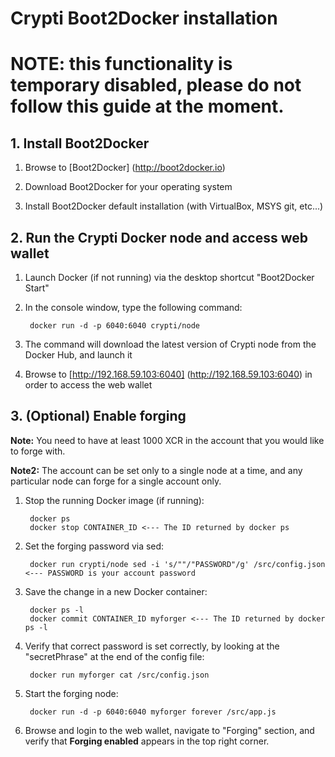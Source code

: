 # Crypti Boot2Docker installation

# NOTE: this functionality is temporary disabled, please do not follow this guide at the moment.


## 1. Install Boot2Docker

1. Browse to [Boot2Docker] (http://boot2docker.io)

2. Download Boot2Docker for your operating system

3. Install Boot2Docker default installation (with VirtualBox, MSYS git, etc...)


## 2. Run the Crypti Docker node and access web wallet

1. Launch Docker (if not running) via the desktop shortcut "Boot2Docker Start"

2. In the console window, type the following command:

        docker run -d -p 6040:6040 crypti/node
    
3. The command will download the latest version of Crypti node from the Docker Hub, and launch it

4. Browse to [http://192.168.59.103:6040] (http://192.168.59.103:6040) in order to access the web wallet


## 3. (Optional) Enable forging

**Note:** You need to have at least 1000 XCR in the account that you would like to forge with.

**Note2:** The account can be set only to a single node at a time, and any particular node can forge for a single account only.

1. Stop the running Docker image (if running):

        docker ps
        docker stop CONTAINER_ID <--- The ID returned by docker ps

2. Set the forging password via sed:

        docker run crypti/node sed -i 's/""/"PASSWORD"/g' /src/config.json <--- PASSWORD is your account password
         
3. Save the change in a new Docker container:

        docker ps -l
        docker commit CONTAINER_ID myforger <--- The ID returned by docker ps -l

3. Verify that correct password is set correctly, by looking at the "secretPhrase" at the end of the config file:

        docker run myforger cat /src/config.json

4. Start the forging node:

        docker run -d -p 6040:6040 myforger forever /src/app.js

8. Browse and login to the web wallet, navigate to "Forging" section, and verify that **Forging enabled** appears
in the top right corner.